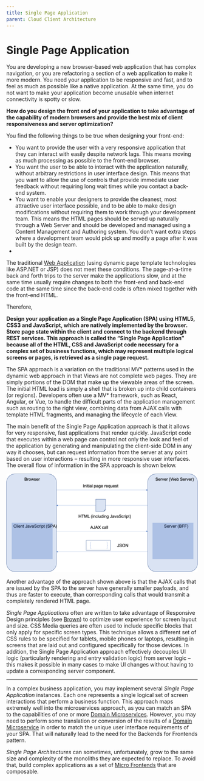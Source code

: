 ```yaml
---
title: Single Page Application
parent: Cloud Client Architecture
---
```

# Single Page Application

You are developing a new browser-based web application that has complex navigation, or you are refactoring a section of a web application to make it more modern.  You need your application to be responsive and fast, and to feel as much as possible like a native application.  At the same time, you do not want to make your application become unusable when internet connectivity is spotty or slow.

**How do you design the front end of your application to take advantage of the capability of modern browsers and provide the best mix of client responsiveness and server optimization?**

You find the following things to be true when designing your front-end:

- You want to provide the user with a very responsive application that they can interact with easily despite network lags.  This means moving as much processing as possible to the front-end browser.
- You want the user to be able to interact with the application naturally, without arbitrary restrictions in user interface design.  This means that you want to allow the use of controls that provide immediate user feedback without requiring long wait times while you contact a back-end system.
- You want to enable your designers to provide the cleanest, most attractive user interface possible, and to be able to make design modifications without requiring them to work through your development team.  This means the HTML pages should be served up naturally through a Web Server and should be developed and managed using a Content Management and Authoring system.  You don’t want extra steps where a development team would pick up and modify a page after it was built by the design team.
- 
The traditional [Web Application](Web-Application.md) (using dynamic page template technologies like ASP.NET or JSP) does not meet these conditions.  The page-at-a-time back and forth trips to the server make the applications slow, and at the same time usually require changes to both the front-end and back-end code at the same time since the back-end code is often mixed together with the front-end HTML.

Therefore,

**Design your application as a Single Page Application (SPA) using HTML5, CSS3 and JavaScript, which are natively implemented by the browser. Store page state within the client and connect to the backend through REST services. This approach is called the “Single Page Application” because all of the HTML, CSS and JavaScript code necessary for a complex set of business functions, which may represent multiple logical screens or pages, is retrieved as a single page request.**

The SPA approach is a variation on the traditional MV* patterns used in the dynamic web approach in that Views are not complete web pages.  They are simply portions of the DOM that make up the viewable areas of the screen.   The initial HTML load is simply a shell that is broken up into child containers (or regions).  Developers often use a MV*  framework, such as React, Angular, or Vue, to handle the difficult parts of the application management such as routing to the right view, combining data from AJAX calls with template HTML fragments, and managing the lifecycle of each View.

The main benefit of the Single Page Application approach is that it allows for very responsive, fast applications that render quickly. JavaScript code that executes within a web page can control not only the look and feel of the application by generating and manipulating the client-side DOM in any way it chooses, but can request information from the server at any point based on user interactions – resulting in more responsive user interfaces. The overall flow of information in the SPA approach is shown below.
 
![SPA Interactions](../assets/SPA.png)

Another advantage of the approach shown above is that the AJAX calls that are issued by the SPA to the server have generally smaller payloads, and thus are faster to execute, than corresponding calls that would transmit a completely rendered HTML page. 

*Single Page Applications* often are written to take advantage of Responsive Design principles (see [Brown](https://www.amazon.com/Modern-Web-Development-WebSphere-Multi-Platform-ebook/dp/B00KLBEUAO)) to optimize user experience for screen layout and size. CSS Media queries are often used to include specific blocks that only apply for specific screen types. This technique allows a different set of CSS rules to be specified for tablets, mobile phones or laptops, resulting in screens that are laid out and configured specifically for those devices. In addition, the Single Page Application approach effectively decouples UI logic (particularly rendering and entry validation logic) from server logic – this makes it possible in many cases to make UI changes without having to update a corresponding server component.

* * *

In a complex business application, you may implement several *Single Page Application* instances. Each one represents a single logical set of screen interactions that perform a business function. This approach maps extremely well into the microservices approach, as you can match an SPA to the capabilities of one or more [Domain Microservices](../Microservices/Business-Microservice.md). However, you may need to perform some translation or conversion of the results of a [Domain Microservice](../Microservices/Business-Microservice.md) in order to match the unique user interface requirements of your SPA. That will naturally lead to the need for the Backends for Frontends pattern.

*Single Page Architectures* can sometimes, unfortunately, grow to the same size and complexity of the monoliths they are expected to replace. To avoid that, build complex applications as a set of [Micro Frontends](Micro-Frontend.md) that are composable.

